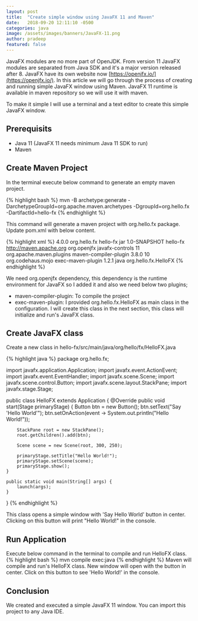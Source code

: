 ```yaml
---
layout: post
title:  "Create simple window using JavaFX 11 and Maven"
date:   2018-09-20 12:11:10 -0500
categories: java
image: /assets/images/banners/JavaFX-11.png
author: pradeep
featured: false
---
```


JavaFX modules are no more part of OpenJDK. From version 11 JavaFX modules are separated from Java SDK and it's a major version released after 8. JavaFX have its own website now [https://openjfx.io/](https://openjfx.io/). In this article we will go through the process of creating and running simple JavaFX window using Maven. JavaFX 11 runtime is available in maven repository so we will use it with maven.

To make it simple I will use a terminal and a text editor to create this simple JavaFX window.

## Prerequisits

* Java 11 (JavaFX 11 needs minimum Java 11 SDK to run)
* Maven

## Create Maven Project

In the terminal execute below command to generate an empty maven project.

{% highlight bash %}
mvn -B archetype:generate -DarchetypeGroupId=org.apache.maven.archetypes -DgroupId=org.hello.fx -DartifactId=hello-fx
{% endhighlight %}

This command will generate a maven project with org.hello.fx package. Update pom.xml with below content.

{% highlight xml %}
<project xmlns="http://maven.apache.org/POM/4.0.0" xmlns:xsi="http://www.w3.org/2001/XMLSchema-instance"
  xsi:schemaLocation="http://maven.apache.org/POM/4.0.0 http://maven.apache.org/maven-v4_0_0.xsd">
  <modelVersion>4.0.0</modelVersion>
  <groupId>org.hello.fx</groupId>
  <artifactId>hello-fx</artifactId>
  <packaging>jar</packaging>
  <version>1.0-SNAPSHOT</version>
  <name>hello-fx</name>
  <url>http://maven.apache.org</url>
  <dependencies>
          <dependency>
                  <groupId>org.openjfx</groupId>
                  <artifactId>javafx-controls</artifactId>
                  <version>11</version>
          </dependency>
</dependencies>
<build>
        <plugins>
                <plugin>
                        <groupId>org.apache.maven.plugins</groupId>
                        <artifactId>maven-compiler-plugin</artifactId>
                        <version>3.8.0</version>
                        <configuration>
                                <release>10</release>
                                 <!--  or 11  -->
                         </configuration>
                 </plugin>
                 <plugin>
                         <groupId>org.codehaus.mojo</groupId>
                         <artifactId>exec-maven-plugin</artifactId>
                         <version>1.2.1</version>
                         <executions>
                                 <execution>
                                         <goals>
                                                 <goal>java</goal>
                                         </goals>
                                 </execution>
                         </executions>
                         <configuration>
                                 <mainClass>org.hello.fx.HelloFX</mainClass>
                         </configuration>
                 </plugin>
         </plugins>
 </build>
</project>
{% endhighlight %}

We need org.openjfx dependency, this dependency is the runtime environment for JavaFX so I added it and also we need below two plugins;

* maven-compiler-plugin: To compile the project
* exec-maven-plugin: I provided org.hello.fx.HelloFX as main class in the configuration. I will create this class in the next section, this class will initialize and run's JavaFX class.

## Create JavaFX class

Create a new class in hello-fx/src/main/java/org/hello/fx/HelloFX.java

{% highlight java %}
package org.hello.fx;

import javafx.application.Application;
import javafx.event.ActionEvent;
import javafx.event.EventHandler;
import javafx.scene.Scene;
import javafx.scene.control.Button;
import javafx.scene.layout.StackPane;
import javafx.stage.Stage;

public class HelloFX extends Application {
    @Override
    public void start(Stage primaryStage) {
        Button btn = new Button();
        btn.setText("Say 'Hello World'");
        btn.setOnAction(event -> System.out.println("Hello World!"));

        StackPane root = new StackPane();
        root.getChildren().add(btn);

        Scene scene = new Scene(root, 300, 250);

        primaryStage.setTitle("Hello World!");
        primaryStage.setScene(scene);
        primaryStage.show();
    }

    public static void main(String[] args) {
        launch(args);
    }
}
{% endhighlight %}

This class opens a simple window with 'Say Hello World' button in center. Clicking on this button will print "Hello World!" in the console.

## Run Application

Execute below command in the terminal to compile and run HelloFX class.
{% highlight bash %}
mvn compile exec:java
{% endhighlight %}
Maven will compile and run's HelloFX class. New window will open with the button in center. Click on this button to see 'Hello World!' in the console.

## Conclusion

We created and executed a simple JavaFX 11 window. You can import this project to any Java IDE.